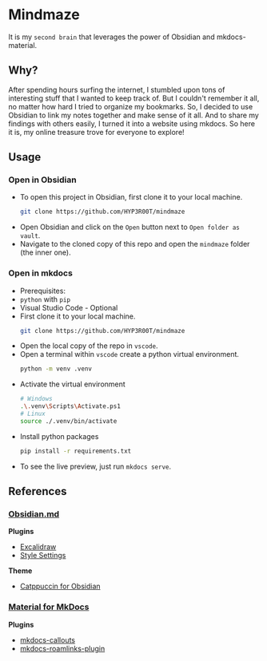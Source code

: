 # Mindmaze

It is my `second brain` that leverages the power of Obsidian and mkdocs-material. 

## Why?

After spending hours surfing the internet, I stumbled upon tons of interesting stuff that I wanted to keep track of. But I couldn't remember it all, no matter how hard I tried to organize my bookmarks. So, I decided to use Obsidian to link my notes together and make sense of it all. And to share my findings with others easily, I turned it into a website using mkdocs. So here it is, my online treasure trove for everyone to explore! 

## Usage

### Open in Obsidian

* To open this project in Obsidian, first clone it to your local machine.
    ```sh
    git clone https://github.com/HYP3R00T/mindmaze
    ```
* Open Obsidian and click on the `Open` button next to `Open folder as vault`.
* Navigate to the cloned copy of this repo and open the `mindmaze` folder (the inner one).

### Open in mkdocs

* Prerequisites:
 * `python` with `pip`
 * Visual Studio Code - Optional
* First clone it to your local machine.
    ```sh
    git clone https://github.com/HYP3R00T/mindmaze
    ```
* Open the local copy of the repo in `vscode`.
* Open a terminal within `vscode` create a python virtual environment.
    ```sh
    python -m venv .venv
    ```
* Activate the virtual environment
    ```sh
    # Windows
    .\.venv\Scripts\Activate.ps1
    # Linux
    source ./.venv/bin/activate
    ```
* Install python packages
    ```sh
    pip install -r requirements.txt
    ```
* To see the live preview, just run `mkdocs serve`.

## References

### [Obsidian.md](https://obsidian.md/)

**Plugins**
* [Excalidraw](https://github.com/zsviczian/obsidian-excalidraw-plugin)
* [Style Settings](https://github.com/mgmeyers/obsidian-style-settings)

**Theme**
* [Catppuccin for Obsidian](https://github.com/catppuccin/obsidian)

### [Material for MkDocs](https://squidfunk.github.io/mkdocs-material/)

**Plugins**
* [mkdocs-callouts](https://pypi.org/project/mkdocs-callouts/)
* [mkdocs-roamlinks-plugin](https://pypi.org/project/mkdocs-roamlinks-plugin/)